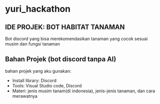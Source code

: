 # yuri_hackathon

## IDE PROJEK: BOT HABITAT TANAMAN
Bot discord yang bisa merekomendasikan tanaman yang cocok sesuai musim dan fungsi tanaman

## Bahan Projek (bot discord tanpa AI)
bahan projek yang aku gunakan:
* Install library: Discord
* Tools: Visual Studio code, Discord
* Materi: jenis musim tanam(di indonesia), jenis-jenis tanaman, dan cara merawatnya
